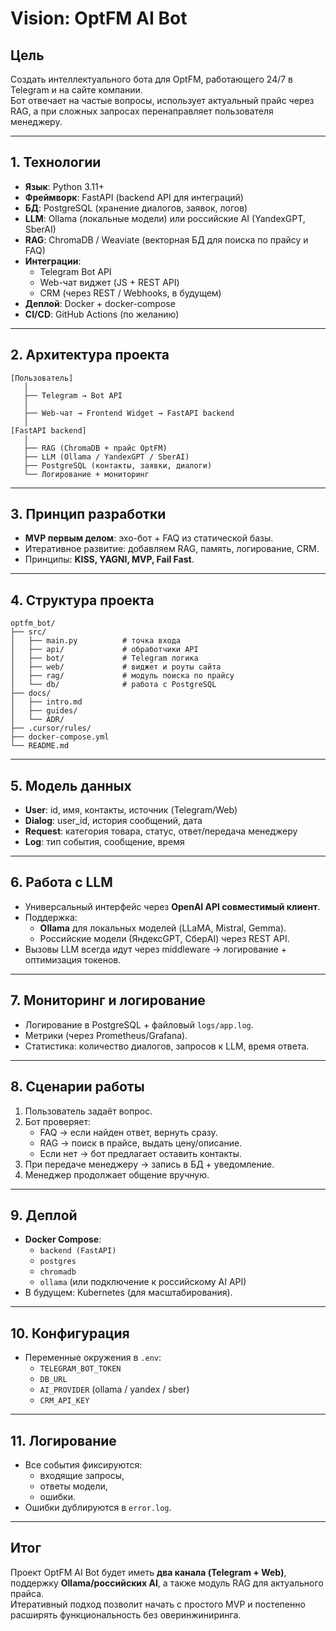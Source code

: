 # Vision: OptFM AI Bot

## Цель
Создать интеллектуального бота для OptFM, работающего 24/7 в Telegram и на сайте компании.  
Бот отвечает на частые вопросы, использует актуальный прайс через RAG, а при сложных запросах перенаправляет пользователя менеджеру.

---

## 1. Технологии
- **Язык**: Python 3.11+
- **Фреймворк**: FastAPI (backend API для интеграций)
- **БД**: PostgreSQL (хранение диалогов, заявок, логов)
- **LLM**: Ollama (локальные модели) или российские AI (YandexGPT, SberAI)
- **RAG**: ChromaDB / Weaviate (векторная БД для поиска по прайсу и FAQ)
- **Интеграции**:  
  - Telegram Bot API  
  - Web-чат виджет (JS + REST API)  
  - CRM (через REST / Webhooks, в будущем)
- **Деплой**: Docker + docker-compose  
- **CI/CD**: GitHub Actions (по желанию)

---

## 2. Архитектура проекта
```plaintext
[Пользователь]
   │
   ├── Telegram → Bot API
   │
   ├── Web-чат → Frontend Widget → FastAPI backend
   │
[FastAPI backend]
   │
   ├── RAG (ChromaDB + прайс OptFM)
   ├── LLM (Ollama / YandexGPT / SberAI)
   ├── PostgreSQL (контакты, заявки, диалоги)
   └── Логирование + мониторинг
```

---

## 3. Принцип разработки
- **MVP первым делом**: эхо-бот + FAQ из статической базы.  
- Итеративное развитие: добавляем RAG, память, логирование, CRM.  
- Принципы: **KISS, YAGNI, MVP, Fail Fast**.  

---

## 4. Структура проекта
```plaintext
optfm_bot/
├── src/
│   ├── main.py          # точка входа
│   ├── api/             # обработчики API
│   ├── bot/             # Telegram логика
│   ├── web/             # виджет и роуты сайта
│   ├── rag/             # модуль поиска по прайсу
│   └── db/              # работа с PostgreSQL
├── docs/
│   ├── intro.md
│   ├── guides/
│   └── ADR/
├── .cursor/rules/
├── docker-compose.yml
└── README.md
```

---

## 5. Модель данных
- **User**: id, имя, контакты, источник (Telegram/Web)
- **Dialog**: user_id, история сообщений, дата
- **Request**: категория товара, статус, ответ/передача менеджеру
- **Log**: тип события, сообщение, время

---

## 6. Работа с LLM
- Универсальный интерфейс через **OpenAI API совместимый клиент**.
- Поддержка:
  - **Ollama** для локальных моделей (LLaMA, Mistral, Gemma).  
  - Российские модели (ЯндексGPT, СберAI) через REST API.
- Вызовы LLM всегда идут через middleware → логирование + оптимизация токенов.

---

## 7. Мониторинг и логирование
- Логирование в PostgreSQL + файловый `logs/app.log`.  
- Метрики (через Prometheus/Grafana).  
- Статистика: количество диалогов, запросов к LLM, время ответа.  

---

## 8. Сценарии работы
1. Пользователь задаёт вопрос.  
2. Бот проверяет:  
   - FAQ → если найден ответ, вернуть сразу.  
   - RAG → поиск в прайсе, выдать цену/описание.  
   - Если нет → бот предлагает оставить контакты.  
3. При передаче менеджеру → запись в БД + уведомление.  
4. Менеджер продолжает общение вручную.  

---

## 9. Деплой
- **Docker Compose**:  
  - `backend (FastAPI)`  
  - `postgres`  
  - `chromadb`  
  - `ollama` (или подключение к российскому AI API)  
- В будущем: Kubernetes (для масштабирования).  

---

## 10. Конфигурация
- Переменные окружения в `.env`:  
  - `TELEGRAM_BOT_TOKEN`  
  - `DB_URL`  
  - `AI_PROVIDER` (ollama / yandex / sber)  
  - `CRM_API_KEY`  

---

## 11. Логирование
- Все события фиксируются:
  - входящие запросы,  
  - ответы модели,  
  - ошибки.  
- Ошибки дублируются в `error.log`.  

---

## Итог
Проект OptFM AI Bot будет иметь **два канала (Telegram + Web)**, поддержку **Ollama/российских AI**, а также модуль RAG для актуального прайса.  
Итеративный подход позволит начать с простого MVP и постепенно расширять функциональность без оверинжиниринга.
